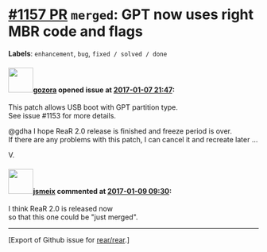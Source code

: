 [\#1157 PR](https://github.com/rear/rear/pull/1157) `merged`: GPT now uses right MBR code and flags
===================================================================================================

**Labels**: `enhancement`, `bug`, `fixed / solved / done`

#### <img src="https://avatars.githubusercontent.com/u/12116358?u=1c5ba9dcee5ca3082f03029a7fbe647efd30eb49&v=4" width="50">[gozora](https://github.com/gozora) opened issue at [2017-01-07 21:47](https://github.com/rear/rear/pull/1157):

This patch allows USB boot with GPT partition type.  
See issue \#1153 for more details.

@gdha I hope ReaR 2.0 release is finished and freeze period is over.  
If there are any problems with this patch, I can cancel it and recreate
later ...

V.

#### <img src="https://avatars.githubusercontent.com/u/1788608?u=925fc54e2ce01551392622446ece427f51e2f0ce&v=4" width="50">[jsmeix](https://github.com/jsmeix) commented at [2017-01-09 09:30](https://github.com/rear/rear/pull/1157#issuecomment-271240867):

I think ReaR 2.0 is released now  
so that this one could be "just merged".

------------------------------------------------------------------------

\[Export of Github issue for
[rear/rear](https://github.com/rear/rear).\]
